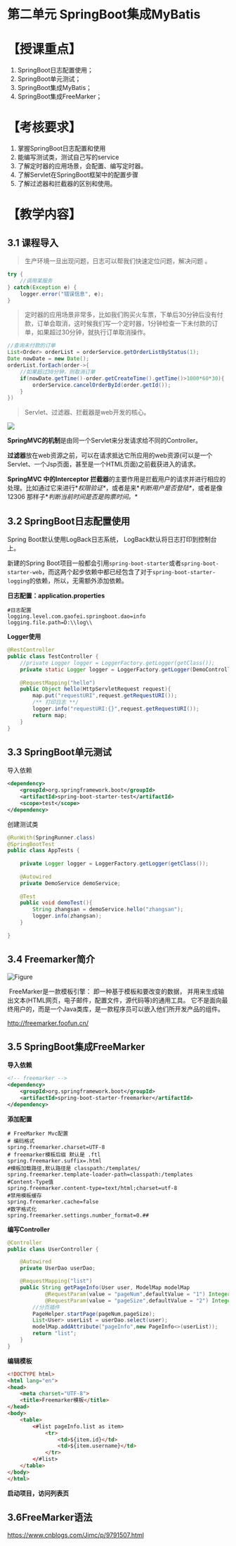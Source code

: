 第二单元 SpringBoot集成MyBatis
==================

【授课重点】
============

1.  SpringBoot日志配置使用；
2.  SpringBoot单元测试；
3.  SpringBoot集成MyBatis；
4.  SpringBoot集成FreeMarker；

【考核要求】
============

1.  掌握SpringBoot日志配置和使用
2.  能编写测试类，测试自己写的service
3.  了解定时器的应用场景，会配置、编写定时器。
4.  了解Servlet在SpringBoot框架中的配置步骤
5.  了解过滤器和拦截器的区别和使用。

【教学内容】
============

3.1 课程导入
--------

>  生产环境一旦出现问题，日志可以帮我们快速定位问题，解决问题 。

```java
try {
    //调用某服务
} catch(Exception e) {
    logger.error("错误信息", e);
}
```

>  定时器的应用场景非常多，比如我们购买火车票，下单后30分钟后没有付款，订单会取消，这时候我们写一个定时器，1分钟检查一下未付款的订单，如果超过30分钟，就执行订单取消操作。

```java
//查询未付款的订单
List<Order> orderList = orderService.getOrderListByStatus(1);
Date nowDate = new Date();
orderList.forEach(order->{
    //如果超过30分钟，则取消订单
    if(nowDate.getTime()-order.getCreateTime().getTime()>1000*60*30){
        orderService.cancelOrderById(order.getId());
    }
})
```



>  Servlet、过滤器、拦截器是web开发的核心。

![](media/330611-20171023144517066-24770749.png) 

 **SpringMVC的机制**是由同一个Servlet来分发请求给不同的Controller。

**过滤器**放在web资源之前，可以在请求抵达它所应用的web资源(可以是一个Servlet、一个Jsp页面，甚至是一个HTML页面)之前截获进入的请求。

 **SpringMVC 中的Interceptor 拦截器**的主要作用是拦截用户的请求并进行相应的处理。比如通过它来进行\**权限验证\**，或者是来\**判断用户是否登陆\**，或者是像12306 那样子\**判断当前时间是否是购票时间。\**  

3.2 SpringBoot日志配置使用
---------

 Spring Boot默认使用LogBack日志系统， LogBack默认将日志打印到控制台上。  

 新建的Spring Boot项目一般都会引用`spring-boot-starter`或者`spring-boot-starter-web`，而这两个起步依赖中都已经包含了对于`spring-boot-starter-logging`的依赖，所以，无需额外添加依赖。 

**日志配置：application.properties**

```properties
#日志配置
logging.level.com.gaofei.springboot.dao=info
logging.file.path=D:\\log\\
```

**Logger使用**

```java
@RestController
public class TestController {
    //private Logger logger = LoggerFactory.getLogger(getClass());
    private static Logger logger = LoggerFactory.getLogger(DemoController.class);
    
    @RequestMapping("hello")
    public Object hello(HttpServletRequest request){
        map.put("requestURI",request.getRequestURI());
        /** 打印日志 **/
        logger.info("requestURI:{}",request.getRequestURI());
        return map;
    }
}
```

## 3.3 SpringBoot单元测试

导入依赖

```xml
<dependency>
    <groupId>org.springframework.boot</groupId>
    <artifactId>spring-boot-starter-test</artifactId>
    <scope>test</scope>
</dependency>
```

创建测试类

```java
@RunWith(SpringRunner.class)
@SpringBootTest
public class AppTests {
    
    private Logger logger = LoggerFactory.getLogger(getClass());
    
    @Autowired
    private DemoService demoService;
    
    @Test
    public void demoTest(){
        String zhangsan = demoService.hello("zhangsan");
        logger.info(zhangsan);
    }
    
}
```

## 3.4 Freemarker简介

 ![Figure](media/overview.png) 

​		FreeMarker是一款模板引擎： 即一种基于模板和要改变的数据， 并用来生成输出文本(HTML网页，电子邮件，配置文件，源代码等)的通用工具。 它不是面向最终用户的，而是一个Java类库，是一款程序员可以嵌入他们所开发产品的组件。 

 http://freemarker.foofun.cn/ 

## 3.5 SpringBoot集成FreeMarker

**导入依赖**

```xml
<!-- freemarker -->
<dependency>
    <groupId>org.springframework.boot</groupId>
    <artifactId>spring-boot-starter-freemarker</artifactId>
</dependency>
```

**添加配置**

```properties
# FreeMarker Mvc配置
# 编码格式
spring.freemarker.charset=UTF-8
# freemarker模板后缀 默认是 .ftl
spring.freemarker.suffix=.html
#模板加载路径,默认路径是 classpath:/templates/
spring.freemarker.template-loader-path=classpath:/templates
#Content-Type值
spring.freemarker.content-type=text/html;charset=utf-8
#禁用模板缓存
spring.freemarker.cache=false
#数字格式化
spring.freemarker.settings.number_format=0.##
```

**编写Controller**

```java
@Controller
public class UserController {

    @Autowired
    private UserDao userDao;

    @RequestMapping("list")
    public String getPageInfo(User user, ModelMap modelMap
  			@RequestParam(value = "pageNum",defaultValue = "1") Integer pageNum,
            @RequestParam(value = "pageSize",defaultValue = "2") Integer pageSize){
        //分页插件
        PageHelper.startPage(pageNum,pageSize);
        List<User> userList = userDao.select(user);
        modelMap.addAttribute("pageInfo",new PageInfo<>(userList));
        return "list";
    }
}
```

**编辑模板**

```html
<!DOCTYPE html>
<html lang="en">
<head>
    <meta charset="UTF-8">
    <title>Freemarker模板</title>
</head>
<body>
    <table>
        <#list pageInfo.list as item>
            <tr>
                <td>${item.id}</td>
                <td>${item.username}</td>
            </tr>
        </#list>
    </table>
</body>
</html>
```

**启动项目，访问列表页**

## 3.6FreeMarker语法

 https://www.cnblogs.com/Jimc/p/9791507.html 
